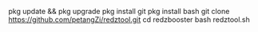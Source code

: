 pkg update && pkg upgrade
pkg install git
pkg install bash
git clone https://github.com/petangZi/redztool.git
cd redzbooster
bash redztool.sh
